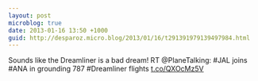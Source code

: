 ```yaml
---
layout: post
microblog: true
date: 2013-01-16 13:50 +1000
guid: http://desparoz.micro.blog/2013/01/16/t291391979139497984.html
---
```

Sounds like the Dreamliner is a bad dream! RT @PlaneTalking: #JAL joins #ANA in grounding 787 #Dreamliner flights [t.co/QXOcMz5V](http://t.co/QXOcMz5V)
